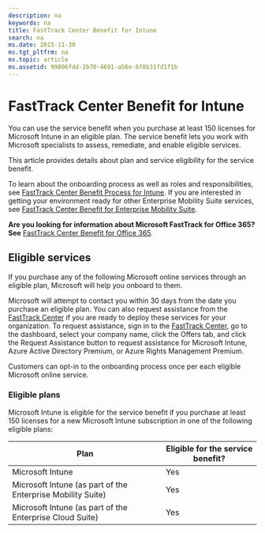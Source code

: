 ```yaml
---
description: na
keywords: na
title: FastTrack Center Benefit for Intune
search: na
ms.date: 2015-11-30
ms.tgt_pltfrm: na
ms.topic: article
ms.assetid: 99806fdd-2b70-4691-a56e-6f8b31fd1f1b
---
```

# FastTrack Center Benefit for Intune
You can use the service benefit when you purchase at least 150 licenses for Microsoft Intune in an eligible plan. The service benefit lets you work with Microsoft specialists to assess, remediate, and enable eligible services.

This article provides details about plan and service eligibility for the service benefit.

To learn about the onboarding process as well as roles and responsibilities, see [FastTrack Center Benefit Process for Intune](../Topic/FastTrack_Center_Benefit_Process_for_Intune.md). If you are interested in getting your environment ready for other Enterprise Mobility Suite services, see [FastTrack Center Benefit for Enterprise Mobility Suite](../Topic/FastTrack_Center_Benefit_for_Enterprise_Mobility_Suite.md).

**Are you looking for information about Microsoft FastTrack for Office 365? See** [FastTrack Center Benefit for Office 365](https://technet.microsoft.com/library/office-365-onboarding-benefit.aspx).

## Eligible services
If you purchase any of the following Microsoft online services through an eligible plan, Microsoft will help you onboard to them.

Microsoft will attempt to contact you within 30 days from the date you purchase an eligible plan. You can also request assistance from the [FastTrack Center](http://fasttrack.microsoft.com/) if you are ready to deploy these services for your organization. To request assistance, sign in to the [FastTrack Center](http://fasttrack.microsoft.com/), go to the dashboard, select your company name, click the Offers tab, and click the Request Assistance button to request assistance for Microsoft Intune, Azure Active Directory Premium, or Azure Rights Management Premium.

Customers can opt-in to the onboarding process once per each eligible Microsoft online service.

### Eligible plans
Microsoft Intune is eligible for the service benefit if you purchase at least 150 licenses for a new Microsoft Intune subscription in one of the following eligible plans:

|Plan|Eligible for the service benefit?|
|--------|-------------------------------------|
|Microsoft Intune|Yes|
|Microsoft Intune (as part of the Enterprise Mobility Suite)|Yes|
|Microsoft Intune (as part of the Enterprise Cloud Suite)|Yes|
